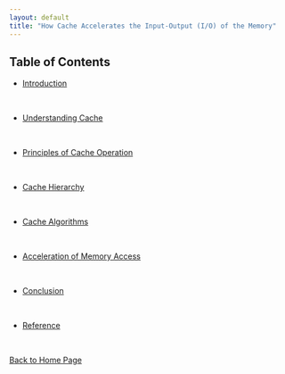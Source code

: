 ```yaml
---
layout: default
title: "How Cache Accelerates the Input-Output (I/O) of the Memory"
---
```


## Table of Contents
* [Introduction](./contents/introduction.md)

<br/>

* [Understanding Cache](./contents/understanding_cache.md)

<br/>

* [Principles of Cache Operation](./contents/principles_of_cache_operation.md)
 
<br/>

* [Cache Hierarchy](./contents/cache_hierarchy.md)
  
<br/>

* [Cache Algorithms](./contents/cache_algorithms.md)
  
<br/>

* [Acceleration of Memory Access](./contents/acceleration_of_memory_access.md)
  
<br/>

* [Conclusion](./contents/conclusion.md)
  
<br/>

* [Reference](./contents/reference.md)
  
<br/>



[Back to Home Page](./index.md)

